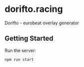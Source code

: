 # dorifto.racing

Dorifto - eurobeat overlay generator

## Getting Started

Run the server:

```bash
npm run start
```